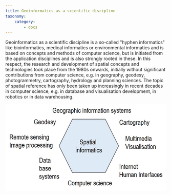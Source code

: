 ```yaml
---
title: Geoinformatics as a scientific discipline
taxonomy:
    category:
        - docs
---
```

Geoinformatics as a scientific discipline is a so-called "hyphen informatics" like bioinformatics, medical informatics or environmental informatics and is based on concepts and methods of computer science, but is initiated from the application disciplines and is also strongly rooted in these. In this respect, the research and development of spatial concepts and technologies took place from the 1980s onwards, initially without significant contributions from computer science, e.g. in geography, geodesy, photogrammetry, cartography, hydrology and planning sciences. The topic of spatial reference has only been taken up increasingly in recent decades in computer science, e.g. in database and visualisation development, in robotics or in data warehousing.

![hyphen informatics](gis1-en.jpg)
